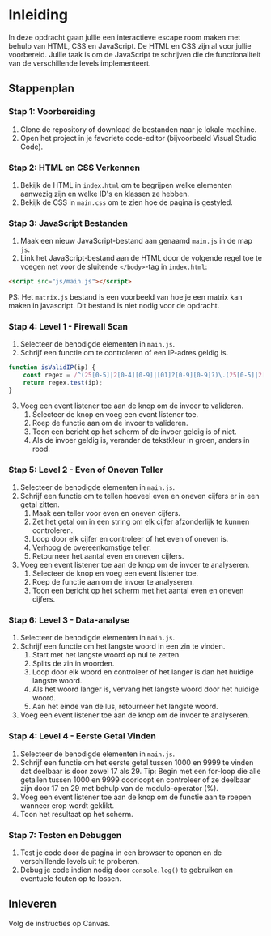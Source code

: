 # Inleiding

In deze opdracht gaan jullie een interactieve escape room maken met behulp van HTML, CSS en JavaScript. De HTML en CSS zijn al voor jullie voorbereid. Jullie taak is om de JavaScript te schrijven die de functionaliteit van de verschillende levels implementeert.

## Stappenplan

### Stap 1: Voorbereiding

1. Clone de repository of download de bestanden naar je lokale machine.
2. Open het project in je favoriete code-editor (bijvoorbeeld Visual Studio Code).

### Stap 2: HTML en CSS Verkennen

1. Bekijk de HTML in `index.html` om te begrijpen welke elementen aanwezig zijn en welke ID's en klassen ze hebben.
2. Bekijk de CSS in `main.css` om te zien hoe de pagina is gestyled.

### Stap 3: JavaScript Bestanden

1. Maak een nieuw JavaScript-bestand aan genaamd `main.js` in de map `js`.
2. Link het JavaScript-bestand aan de HTML door de volgende regel toe te voegen net voor de sluitende `</body>`-tag in `index.html`:

```html
<script src="js/main.js"></script>
```

PS: Het `matrix.js` bestand is een voorbeeld van hoe je een matrix kan maken in javascript. Dit bestand is niet nodig voor de opdracht.

### Stap 4: Level 1 - Firewall Scan

1. Selecteer de benodigde elementen in `main.js`.
2. Schrijf een functie om te controleren of een IP-adres geldig is.
```javascript
function isValidIP(ip) {
    const regex = /^(25[0-5]|2[0-4][0-9]|[01]?[0-9][0-9]?)\.(25[0-5]|2[0-4][0-9]|[01]?[0-9][0-9]?)\.(25[0-5]|2[0-4][0-9]|[01]?[0-9][0-9]?)\.(25[0-5]|2[0-4][0-9]|[01]?[0-9][0-9]?)$/;
    return regex.test(ip);
}
```
3. Voeg een event listener toe aan de knop om de invoer te valideren.
   1. Selecteer de knop en voeg een event listener toe.
   2. Roep de functie aan om de invoer te valideren.
   3. Toon een bericht op het scherm of de invoer geldig is of niet.
   4. Als de invoer geldig is, verander de tekstkleur in groen, anders in rood.

### Stap 5: Level 2 - Even of Oneven Teller

1. Selecteer de benodigde elementen in `main.js`.
2. Schrijf een functie om te tellen hoeveel even en oneven cijfers er in een getal zitten.
    1. Maak een teller voor even en oneven cijfers.
    2. Zet het getal om in een string om elk cijfer afzonderlijk te kunnen controleren.
    3. Loop door elk cijfer en controleer of het even of oneven is.
    4. Verhoog de overeenkomstige teller.
    5. Retourneer het aantal even en oneven cijfers.
3. Voeg een event listener toe aan de knop om de invoer te analyseren.
    1. Selecteer de knop en voeg een event listener toe.
    2. Roep de functie aan om de invoer te analyseren.
    3. Toon een bericht op het scherm met het aantal even en oneven cijfers.

### Stap 6: Level 3 - Data-analyse

1. Selecteer de benodigde elementen in `main.js`.
2. Schrijf een functie om het langste woord in een zin te vinden.
   1. Start met het langste woord op nul te zetten.
   2. Splits de zin in woorden.
   3. Loop door elk woord en controleer of het langer is dan het huidige langste woord.
   4. Als het woord langer is, vervang het langste woord door het huidige woord.
   5. Aan het einde van de lus, retourneer het langste woord.
3. Voeg een event listener toe aan de knop om de invoer te analyseren.

### Stap 4: Level 4 - Eerste Getal Vinden

1. Selecteer de benodigde elementen in `main.js`.
2. Schrijf een functie om het eerste getal tussen 1000 en 9999 te vinden dat deelbaar is door zowel 17 als 29.
Tip: Begin met een for-loop die alle getallen tussen 1000 en 9999 doorloopt en controleer of ze deelbaar zijn door 17 en 29 met behulp van de modulo-operator (%).
3. Voeg een event listener toe aan de knop om de functie aan te roepen wanneer erop wordt geklikt.
4. Toon het resultaat op het scherm.

### Stap 7: Testen en Debuggen

1. Test je code door de pagina in een browser te openen en de verschillende levels uit te proberen.
2. Debug je code indien nodig door `console.log()` te gebruiken en eventuele fouten op te lossen.

## Inleveren

Volg de instructies op Canvas.